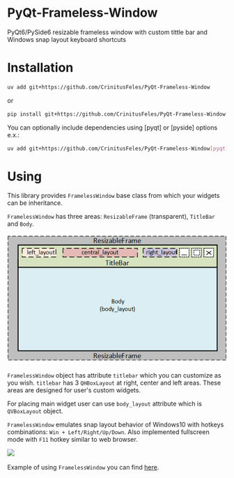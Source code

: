 # PyQt-Frameless-Window

PyQt6/PySide6 resizable frameless window with custom tittle bar and Windows snap layout keyboard shortcuts

# Installation

```sh
uv add git+https://github.com/CrinitusFeles/PyQt-Frameless-Window
```

or

```sh
pip install git+https://github.com/CrinitusFeles/PyQt-Frameless-Window
```

You can optionally include dependencies using \[pyqt\] or \[pyside\] options e.x.:

``` sh
uv add git+https://github.com/CrinitusFeles/PyQt-Frameless-Window[pyqt]
```

# Using

This library provides `FramelessWindow` base class from which your widgets can be inheritance.

`FramelessWindow` has three areas: `ResizableFrame` (transparent), `TitleBar` and `Body`.

![text](./assets/FramelessWindow.png)

`FramelessWindow` object has attribute `titlebar` which you can customize as you wish. `titlebar` has 3 `QHBoxLayout` at right, center and left areas. These areas are designed for user's custom widgets.

For placing main widget user can use `body_layout` attribute which is `QVBoxLayout` object.

`FramelessWindow` emulates snap layout behavior of Windows10 with hotkeys combinations: `Win + Left/Right/Up/Down`. Also implemented fullscreen mode with `F11` hotkey similar to web browser.

![](./assets/demo.gif)

Example of using `FramelessWindow` you can find [here](https://github.com/CrinitusFeles/PyQt-Frameless-Window/blob/main/pyqt_frameless_window/example/frameless_example.py).